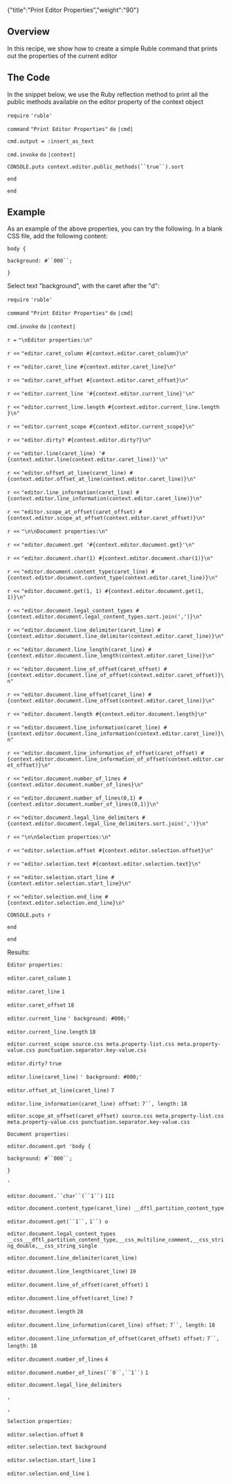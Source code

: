 {"title":"Print Editor Properties","weight":"90"}

## Overview

In this recipe, we show how to create a simple Ruble command that prints out the properties of the current editor

## The Code

In the snippet below, we use the Ruby reflection method to print all the public methods available on the editor property of the context object

`require` `'ruble'`

`command` `"Print Editor Properties"`  `do` `|cmd|`

`cmd.output = :insert_as_text`

`cmd.invoke` `do` `|context|`

`CONSOLE.puts context.editor.public_methods(``true``).sort`

`end`

`end`

## Example

As an example of the above properties, you can try the following. In a blank CSS file, add the following content:

`body {`

`background: #``000``;`

`}`

Select text "background", with the caret after the "d":

`require` `'ruble'`

`command` `"Print Editor Properties"`  `do` `|cmd|`

`cmd.invoke` `do` `|context|`

`r =` `"\nEditor properties:\n"`

`r <<` `"editor.caret_column #{context.editor.caret_column}\n"`

`r <<` `"editor.caret_line #{context.editor.caret_line}\n"`

`r <<` `"editor.caret_offset #{context.editor.caret_offset}\n"`

`r <<` `"editor.current_line '#{context.editor.current_line}'\n"`

`r <<` `"editor.current_line.length #{context.editor.current_line.length }\n"`

`r <<` `"editor.current_scope #{context.editor.current_scope}\n"`

`r <<` `"editor.dirty? #{context.editor.dirty?}\n"`

`r <<` `"editor.line(caret_line) '#{context.editor.line(context.editor.caret_line)}'\n"`

`r <<` `"editor.offset_at_line(caret_line) #{context.editor.offset_at_line(context.editor.caret_line)}\n"`

`r <<` `"editor.line_information(caret_line) #{context.editor.line_information(context.editor.caret_line)}\n"`

`r <<` `"editor.scope_at_offset(caret_offset) #{context.editor.scope_at_offset(context.editor.caret_offset)}\n"`

`r <<` `"\n\nDocument properties:\n"`

`r <<` `"editor.document.get '#{context.editor.document.get}'\n"`

`r <<` `"editor.document.char(1) #{context.editor.document.char(1)}\n"`

`r <<` `"editor.document.content_type(caret_line) #{context.editor.document.content_type(context.editor.caret_line)}\n"`

`r <<` `"editor.document.get(1, 1) #{context.editor.document.get(1, 1)}\n"`

`r <<` `"editor.document.legal_content_types #{context.editor.document.legal_content_types.sort.join(',')}\n"`

`r <<` `"editor.document.line_delimiter(caret_line) #{context.editor.document.line_delimiter(context.editor.caret_line)}\n"`

`r <<` `"editor.document.line_length(caret_line) #{context.editor.document.line_length(context.editor.caret_line)}\n"`

`r <<` `"editor.document.line_of_offset(caret_offset) #{context.editor.document.line_of_offset(context.editor.caret_offset)}\n"`

`r <<` `"editor.document.line_offset(caret_line) #{context.editor.document.line_offset(context.editor.caret_line)}\n"`

`r <<` `"editor.document.length #{context.editor.document.length}\n"`

`r <<` `"editor.document.line_information(caret_line) #{context.editor.document.line_information(context.editor.caret_line)}\n"`

`r <<` `"editor.document.line_information_of_offset(caret_offset) #{context.editor.document.line_information_of_offset(context.editor.caret_offset)}\n"`

`r <<` `"editor.document.number_of_lines #{context.editor.document.number_of_lines}\n"`

`r <<` `"editor.document.number_of_lines(0,1) #{context.editor.document.number_of_lines(0,1)}\n"`

`r <<` `"editor.document.legal_line_delimiters #{context.editor.document.legal_line_delimiters.sort.join(',')}\n"`

`r <<` `"\n\nSelection properties:\n"`

`r <<` `"editor.selection.offset #{context.editor.selection.offset}\n"`

`r <<` `"editor.selection.text #{context.editor.selection.text}\n"`

`r <<` `"editor.selection.start_line #{context.editor.selection.start_line}\n"`

`r <<` `"editor.selection.end_line #{context.editor.selection.end_line}\n"`

`CONSOLE.puts r`

`end`

`end`

Results:

`Editor properties:`

`editor.caret_column` `1`

`editor.caret_line` `1`

`editor.caret_offset` `18`

`editor.current_line` `' background: #000;'`

`editor.current_line.length` `18`

`editor.current_scope source.css meta.property-list.css meta.property-value.css punctuation.separator.key-value.css`

`editor.dirty?` `true`

`editor.line(caret_line)` `' background: #000;'`

`editor.offset_at_line(caret_line)` `7`

`editor.line_information(caret_line) offset:` `7``, length:` `18`

`editor.scope_at_offset(caret_offset) source.css meta.property-list.css meta.property-value.css punctuation.separator.key-value.css`

`Document properties:`

`editor.document.get 'body {`

`background: #``000``;`

`}`

`'`

`editor.document.``char``(``1``)` `111`

`editor.document.content_type(caret_line) __dftl_partition_content_type`

`editor.document.get(``1``,` `1``) o`

`editor.document.legal_content_types __css___dftl_partition_content_type,__css_multiline_comment,__css_string_double,__css_string_single`

`editor.document.line_delimiter(caret_line)`

`editor.document.line_length(caret_line)` `19`

`editor.document.line_of_offset(caret_offset)` `1`

`editor.document.line_offset(caret_line)` `7`

`editor.document.length` `28`

`editor.document.line_information(caret_line) offset:` `7``, length:` `18`

`editor.document.line_information_of_offset(caret_offset) offset:` `7``, length:` `18`

`editor.document.number_of_lines` `4`

`editor.document.number_of_lines(``0``,``1``)` `1`

`editor.document.legal_line_delimiters`

`,`

`,`

`Selection properties:`

`editor.selection.offset` `8`

`editor.selection.text background`

`editor.selection.start_line` `1`

`editor.selection.end_line` `1`
